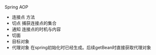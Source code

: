 Spring AOP

- 连接点 方法
- 切点 捕获连接点的集合
- 通知 连接点的时机与内容
- 切面
- 目标对象
- 代理对象 在spring初始化时已经生成。后续getBean时直接获取代理对象
